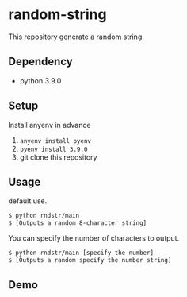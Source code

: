 # random-string

This repository generate a random string.

## Dependency

* python 3.9.0

## Setup

Install anyenv in advance

1. `anyenv install pyenv`
2. `pyenv install 3.9.0`
3. git clone this repository

## Usage

default use.

```bash
$ python rndstr/main
$ [Outputs a random 8-character string]
```

You can specify the number of characters to output.

```bash
$ python rndstr/main [specify the number]
$ [Outputs a random specify the number string]
```

## Demo


